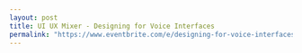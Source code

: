 ```yaml
---
layout: post
title: UI UX Mixer - Designing for Voice Interfaces
permalink: "https://www.eventbrite.com/e/designing-for-voice-interfaces-tickets-54744998765?aff=PIXEL"
---
```

